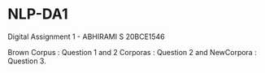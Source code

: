 # NLP-DA1
Digital Assignment 1 - ABHIRAMI S 20BCE1546

Brown Corpus : Question 1 and
2 Corporas : Question 2 and
NewCorpora : Question 3.
